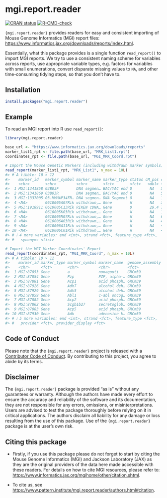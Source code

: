 
<!-- README.md is generated from README.Rmd. Please edit that file -->

# mgi.report.reader

<!-- badges: start -->

[![CRAN
status](https://www.r-pkg.org/badges/version/mgi.report.reader)](https://CRAN.R-project.org/package=mgi.report.reader)
[![R-CMD-check](https://github.com/patterninstitute/mgi.report.reader/actions/workflows/R-CMD-check.yaml/badge.svg)](https://github.com/patterninstitute/mgi.report.reader/actions/workflows/R-CMD-check.yaml)
<!-- badges: end -->

`{mgi.report.reader}` provides readers for easy and consistent importing
of Mouse Genome Informatics (MGI) report files:
<https://www.informatics.jax.org/downloads/reports/index.html>.

Essentially, what this package provides is a single function
`read_report()` to import MGI reports. We try to use a consistent naming
scheme for variables across reports, use appropriate variable types,
e.g. factors for variables with small enumerations, convert disparate
missing values to `NA`, and other time-consuming tidying steps, so that
you don’t have to.

## Installation

``` r
install.packages("mgi.report.reader")
```

## Example

To read an MGI report into R use `read_report()`:

``` r
library(mgi.report.reader)

base_url <- "https://www.informatics.jax.org/downloads/reports"
marker_list1_rpt <- file.path(base_url, "MRK_List1.rpt")
coordinates_rpt <- file.path(base_url, "MGI_MRK_Coord.rpt")

# Import the Mouse Genetic Markers (including withdrawn marker symbols) Report
read_report(marker_list1_rpt, "MRK_List1", n_max = 10L)
#> # A tibble: 10 × 12
#>    marker_id   marker_symbol marker_name marker_type status cM_pos chr     start
#>    <chr>       <chr>         <chr>       <fct>       <fct>   <dbl> <fct>   <int>
#>  1 MGI:1341858 03B03F        DNA segmen… BAC/YAC end O        NA   5     NA     
#>  2 MGI:1341869 03B03R        DNA segmen… BAC/YAC end O        NA   5     NA     
#>  3 MGI:1337005 03.MMHAP34FR… DNA segmen… DNA Segment O        NA   11    NA     
#>  4 <NA>        0610005A07Rik withdrawn,… Gene        W        NA   3     NA     
#>  5 MGI:1918911 0610005C13Rik RIKEN cDNA… Gene        O        29.4 7      4.52e7
#>  6 <NA>        0610005K03Rik withdrawn,… Gene        W        NA   15    NA     
#>  7 <NA>        0610005M07Rik withdrawn,… Gene        W        NA   6     NA     
#>  8 <NA>        0610006A03Rik withdrawn,… Gene        W        NA   4     NA     
#>  9 <NA>        0610006A11Rik withdrawn,… Gene        W        NA   <NA>  NA     
#> 10 <NA>        0610006C01Rik withdrawn,… Gene        W        NA   <NA>  NA     
#> # ℹ 4 more variables: end <int>, strand <fct>, feature_type <fct>,
#> #   synonyms <list>
```

``` r
# Import the MGI Marker Coordinates' Report
read_report(coordinates_rpt, "MGI_MRK_Coord", n_max = 10L)
#> # A tibble: 10 × 12
#>    marker_id marker_type marker_symbol marker_name  genome_assembly chr    start
#>    <chr>     <fct>       <chr>         <chr>        <fct>           <fct>  <int>
#>  1 MGI:87853 Gene        a             nonagouti    GRCm39          2     1.55e8
#>  2 MGI:87854 Gene        Pzp           PZP, alpha-… GRCm39          6     1.28e8
#>  3 MGI:87881 Gene        Acp1          acid phosph… GRCm39          12    3.09e7
#>  4 MGI:87926 Gene        Adh7          alcohol deh… GRCm39          3     1.38e8
#>  5 MGI:87929 Gene        Adh5          alcohol deh… GRCm39          3     1.38e8
#>  6 MGI:87859 Gene        Abl1          c-abl oncog… GRCm39          2     3.16e7
#>  7 MGI:87882 Gene        Acp2          acid phosph… GRCm39          2     9.10e7
#>  8 MGI:87862 Gene        Scgb1b27      secretoglob… GRCm39          7     3.37e7
#>  9 MGI:87883 Gene        Acp5          acid phosph… GRCm39          9     2.20e7
#> 10 MGI:87930 Gene        Adk           adenosine k… GRCm39          14    2.11e7
#> # ℹ 5 more variables: end <int>, strand <fct>, feature_type <fct>,
#> #   provider <fct>, provider_display <fct>
```

## Code of Conduct

Please note that the `{mgi.report.reader}` project is released with a
[Contributor Code of
Conduct](https://www.pattern.institute/mgi.report.reader/CODE_OF_CONDUCT.html).
By contributing to this project, you agree to abide by its terms.

## Disclaimer

The `{mgi.report.reader}` package is provided “as is” without any
guarantees or warranty. Although the authors have made every effort to
ensure the accuracy and reliability of the software and its
documentation, they are not responsible for any errors, omissions, or
misinterpretations. Users are advised to test the package thoroughly
before relying on it in critical applications. The authors disclaim all
liability for any damage or loss resulting from the use of this package.
Use of the `{mgi.report.reader}` package is at the user’s own risk.

## Citing this package

- Firstly, if you use this package please do not forget to start by
  citing the Mouse Genome Informatics (MGI) and Jackson Laboratory (JAX)
  as they are the original providers of the data here made accessible
  with these readers. For details on how to cite MGI resources, please
  refer to:
  <https://www.informatics.jax.org/mgihome/other/citation.shtml>.

- To cite us, see
  <https://www.pattern.institute/mgi.report.reader/authors.html#citation>.

